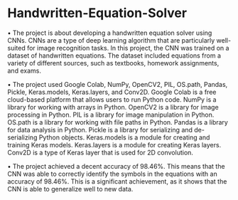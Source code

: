 # Handwritten-Equation-Solver

• The project is about developing a handwritten equation solver using CNNs. CNNs are a type of deep learning algorithm that are particularly well-suited for image recognition tasks. In this project, the CNN was trained on a dataset of handwritten equations. The dataset included equations from a variety of different sources, such as textbooks, homework assignments, and exams.

• The project used Google Colab, NumPy, OpenCV2, PIL, OS.path, Pandas, Pickle, Keras.models, Keras.layers, and Conv2D. Google Colab is a free cloud-based platform that allows users to run Python code. NumPy is a library for working with arrays in Python. OpenCV2 is a library for image processing in Python. PIL is a library for image manipulation in Python. OS.path is a library for working with file paths in Python. Pandas is a library for data analysis in Python. Pickle is a library for serializing and de-serializing Python objects. Keras.models is a module for creating and training Keras models. Keras.layers is a module for creating Keras layers. Conv2D is a type of Keras layer that is used for 2D convolution.

• The project achieved a decent accuracy of 98.46%. This means that the CNN was able to correctly identify the symbols in the equations with an accuracy of 98.46%. This is a significant achievement, as it shows that the CNN is able to generalize well to new data.
